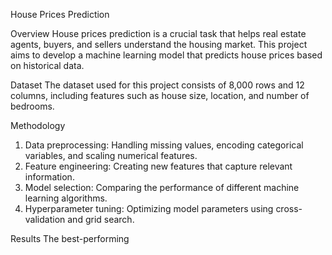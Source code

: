 House Prices Prediction

Overview
House prices prediction is a crucial task that helps real estate agents, buyers, and sellers understand the housing market. This project aims to develop a machine learning model that predicts house prices based on historical data.

Dataset
The dataset used for this project consists of 8,000 rows and 12 columns, including features such as house size, location, and number of bedrooms.

Methodology
1. Data preprocessing: Handling missing values, encoding categorical variables, and scaling numerical features.
2. Feature engineering: Creating new features that capture relevant information.
3. Model selection: Comparing the performance of different machine learning algorithms.
4. Hyperparameter tuning: Optimizing model parameters using cross-validation and grid search.

Results
The best-performing
